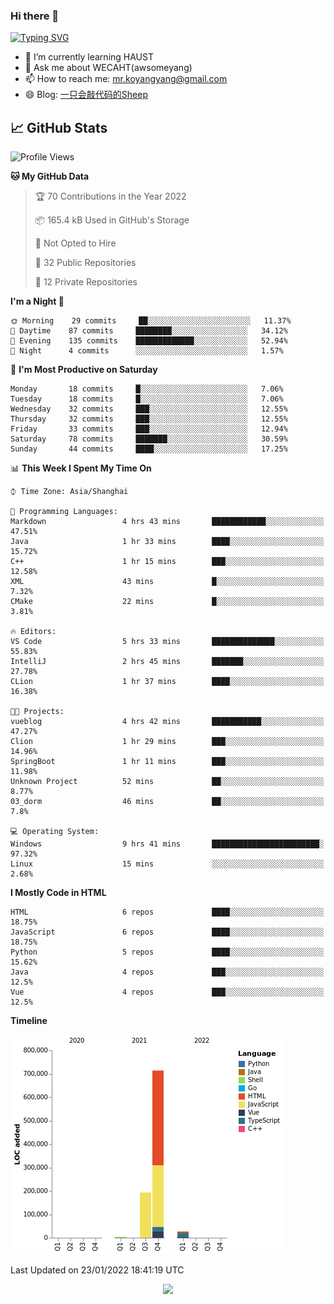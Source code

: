 ### Hi there 👋

[![Typing SVG](https://readme-typing-svg.herokuapp.com?color=%23F78A63&lines=Here+are+some+ideas+to+get+you+started%3A)](https://git.io/typing-svg)

- 🌱 I’m currently learning HAUST
- 💬 Ask me about WECAHT(awsomeyang)
- 📫 How to reach me: mr.koyangyang@gmail.com
- 😄 Blog: [一只会敲代码的Sheep](https://codeyang.pages.dev/)


## &#x1f4c8; GitHub Stats
<!--START_SECTION:waka-->
![Profile Views](http://img.shields.io/badge/Profile%20Views-1-blue)

**🐱 My GitHub Data** 

> 🏆 70 Contributions in the Year 2022
 > 
> 📦 165.4 kB Used in GitHub's Storage 
 > 
> 🚫 Not Opted to Hire
 > 
> 📜 32 Public Repositories 
 > 
> 🔑 12 Private Repositories  
 > 
**I'm a Night 🦉** 

```text
🌞 Morning    29 commits     ██░░░░░░░░░░░░░░░░░░░░░░░   11.37% 
🌆 Daytime    87 commits     ████████░░░░░░░░░░░░░░░░░   34.12% 
🌃 Evening    135 commits    █████████████░░░░░░░░░░░░   52.94% 
🌙 Night      4 commits      ░░░░░░░░░░░░░░░░░░░░░░░░░   1.57%

```
📅 **I'm Most Productive on Saturday** 

```text
Monday       18 commits     █░░░░░░░░░░░░░░░░░░░░░░░░   7.06% 
Tuesday      18 commits     █░░░░░░░░░░░░░░░░░░░░░░░░   7.06% 
Wednesday    32 commits     ███░░░░░░░░░░░░░░░░░░░░░░   12.55% 
Thursday     32 commits     ███░░░░░░░░░░░░░░░░░░░░░░   12.55% 
Friday       33 commits     ███░░░░░░░░░░░░░░░░░░░░░░   12.94% 
Saturday     78 commits     ███████░░░░░░░░░░░░░░░░░░   30.59% 
Sunday       44 commits     ████░░░░░░░░░░░░░░░░░░░░░   17.25%

```


📊 **This Week I Spent My Time On** 

```text
⌚︎ Time Zone: Asia/Shanghai

💬 Programming Languages: 
Markdown                 4 hrs 43 mins       ████████████░░░░░░░░░░░░░   47.51% 
Java                     1 hr 33 mins        ████░░░░░░░░░░░░░░░░░░░░░   15.72% 
C++                      1 hr 15 mins        ███░░░░░░░░░░░░░░░░░░░░░░   12.58% 
XML                      43 mins             █░░░░░░░░░░░░░░░░░░░░░░░░   7.32% 
CMake                    22 mins             █░░░░░░░░░░░░░░░░░░░░░░░░   3.81%

🔥 Editors: 
VS Code                  5 hrs 33 mins       ██████████████░░░░░░░░░░░   55.83% 
IntelliJ                 2 hrs 45 mins       ███████░░░░░░░░░░░░░░░░░░   27.78% 
CLion                    1 hr 37 mins        ████░░░░░░░░░░░░░░░░░░░░░   16.38%

🐱‍💻 Projects: 
vueblog                  4 hrs 42 mins       ███████████░░░░░░░░░░░░░░   47.27% 
Clion                    1 hr 29 mins        ███░░░░░░░░░░░░░░░░░░░░░░   14.96% 
SpringBoot               1 hr 11 mins        ███░░░░░░░░░░░░░░░░░░░░░░   11.98% 
Unknown Project          52 mins             ██░░░░░░░░░░░░░░░░░░░░░░░   8.77% 
03_dorm                  46 mins             ██░░░░░░░░░░░░░░░░░░░░░░░   7.8%

💻 Operating System: 
Windows                  9 hrs 41 mins       ████████████████████████░   97.32% 
Linux                    15 mins             ░░░░░░░░░░░░░░░░░░░░░░░░░   2.68%

```

**I Mostly Code in HTML** 

```text
HTML                     6 repos             ████░░░░░░░░░░░░░░░░░░░░░   18.75% 
JavaScript               6 repos             ████░░░░░░░░░░░░░░░░░░░░░   18.75% 
Python                   5 repos             ████░░░░░░░░░░░░░░░░░░░░░   15.62% 
Java                     4 repos             ███░░░░░░░░░░░░░░░░░░░░░░   12.5% 
Vue                      4 repos             ███░░░░░░░░░░░░░░░░░░░░░░   12.5%

```


**Timeline**

![Chart not found](https://raw.githubusercontent.com/koyangyang/koyangyang/main/charts/bar_graph.png) 


 Last Updated on 23/01/2022 18:41:19 UTC
<!--END_SECTION:waka-->

<!-- <div align="center"><img src="https://github-readme-streak-stats.koyang.workers.dev/?user=koyangyang" ></div> -->

<div align="center"><img src="https://activity-graph.koyang.workers.dev/graph?username=koyangyang&theme=github-light" ></div>

<!-- <div align="center"><img src="https://cdn.jsdelivr.net/gh/koyangyang/hugo_comment/assets/github-contribution-grid-snake.svg" ></div> -->

<!-- ![](https://github-readme-stats.vercel.app/api?username=koyangyang&show_icons=true&theme=flag-india)![](https://github-readme-stats.vercel.app/api/top-langs/?username=koyangyang&layout=compact) -->
<!-- <div align="center"><img src="https://github-readme-stats.vercel.app/api?username=koyangyang&show_icons=true&theme=flag-india" ></div> -->
<!-- <img src="https://github-readme-stats.vercel.app/api/top-langs/?username=koyangyang&layout=compact" > -->



<!-- <div align="center"><img src="https://github-readme-stats.vercel.app/api/wakatime?username=koyangyang" ></div> -->


<!--
[![Top Langs](https://github-readme-stats.vercel.app/api/top-langs/?username=koyangyang&langs_count=8)](https://github.com/anuraghazra/github-readme-stats)
- 🔭 I’m currently working on ...
- 👯 I’m looking to collaborate on ...
- 🤔 I’m looking for help with ...
- 💬 Ask me about ...
- 📫 How to reach me: ...
- 😄 Pronouns: ...
- ⚡ Fun fact: ...
-->
